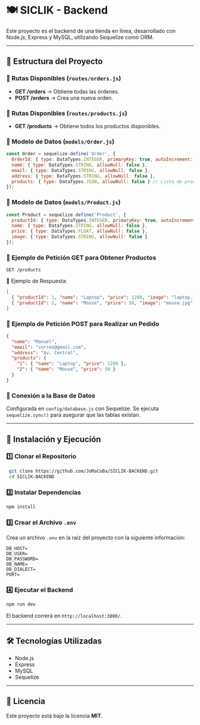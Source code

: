 # 🍽 SICLIK - Backend

Este proyecto es el backend de una tienda en línea, desarrollado con Node.js, Express y MySQL, utilizando Sequelize como ORM.

---

## 📂 Estructura del Proyecto

### 💁 Rutas Disponibles (`routes/orders.js`)
- **GET /orders** → Obtiene todas las órdenes.
- **POST /orders** → Crea una nueva orden.

### 📁 Rutas Disponibles (`routes/products.js`)
- **GET /products** → Obtiene todos los productos disponibles.

### 📝 Modelo de Datos (`models/Order.js`)
```js
const Order = sequelize.define('Order', {
  OrderId: { type: DataTypes.INTEGER, primaryKey: true, autoIncrement: true },
  name: { type: DataTypes.STRING, allowNull: false },
  email: { type: DataTypes.STRING, allowNull: false },
  address: { type: DataTypes.STRING, allowNull: false },
  products: { type: DataTypes.JSON, allowNull: false } // Lista de productos
});
```

### 📝 Modelo de Datos (`models/Product.js`)
```js
const Product = sequelize.define('Product', {
  productId: { type: DataTypes.INTEGER, primaryKey: true, autoIncrement: true },
  name: { type: DataTypes.STRING, allowNull: false },
  price: { type: DataTypes.FLOAT, allowNull: false },
  image: { type: DataTypes.STRING, allowNull: false }
});
```

### 🔄 Ejemplo de Petición GET para Obtener Productos
```http
GET /products
```
📁 Ejemplo de Respuesta:
```json
[
  { "productId": 1, "name": "Laptop", "price": 1200, "image": "laptop.jpg" },
  { "productId": 2, "name": "Mouse", "price": 50, "image": "mouse.jpg" }
]
```

### 🔄 Ejemplo de Petición POST para Realizar un Pedido
```json
{
  "name": "Manuel",
  "email": "correo@gmail.com",
  "address": "Av. Central",
  "products": {
    "1": { "name": "Laptop", "price": 1200 },
    "2": { "name": "Mouse", "price": 50 }
  }
}
```

### 📁 Conexión a la Base de Datos
Configurada en `config/database.js` con Sequelize.
Se ejecuta `sequelize.sync()` para asegurar que las tablas existan.

---

## 🚀 Instalación y Ejecución

### 1️⃣ Clonar el Repositorio
```bash
 git clone https://github.com/JoMaCoBa/SICLIK-BACKEND.git
 cd SICLIK-BACKEND
```

### 2️⃣ Instalar Dependencias
```bash
npm install
```

### 3️⃣ Crear el Archivo `.env`
Crea un archivo `.env` en la raíz del proyecto con la siguiente información:
```env
DB_HOST=
DB_USER=
DB_PASSWORD=
DB_NAME=
DB_DIALECT=
PORT=
```

### 4️⃣ Ejecutar el Backend
```bash
npm run dev
```
El backend correrá en `http://localhost:3000/`.

---

## 🛠 Tecnologías Utilizadas
- Node.js
- Express
- MySQL
- Sequelize

---

## 📝 Licencia
Este proyecto está bajo la licencia **MIT**.

